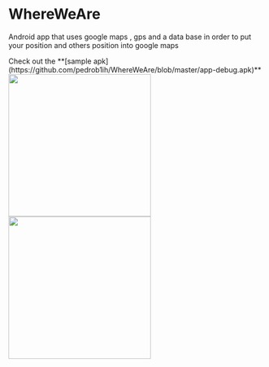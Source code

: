 # WhereWeAre
<p>Android app that uses google maps , gps and a data base in order to put your position and others position into google maps</p>
Check out the **[sample apk](https://github.com/pedrob1ih/WhereWeAre/blob/master/app-debug.apk)** 

<img src="https://github.com/pedrob1ih/WhereWeAre/blob/master/screenShots/logIn.png" width="280">
<br/>
<img src="https://github.com/pedrob1ih/WhereWeAre/blob/master/screenShots/map.png" width="280">

